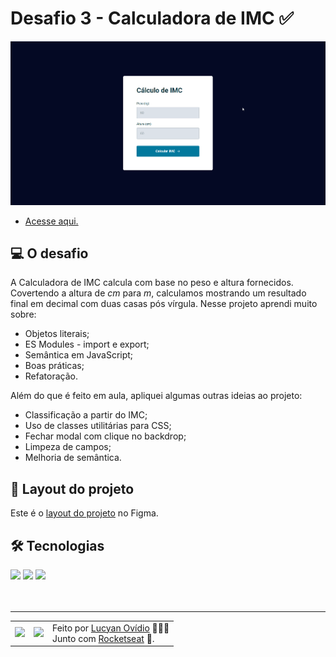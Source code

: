# Desafio 3 - Calculadora de IMC ✅

<img src="./.github/preview-desafio-03.gif" alt="Preview do projeto." />

* <a href="https://lucyanovidio.github.io/rocketseat-explorer/nivel-05/stage/desafio-03/">Acesse aqui.</a>

## 💻 O desafio

A Calculadora de IMC calcula com base no peso e altura fornecidos. Covertendo a altura de *cm* para *m*, calculamos mostrando um resultado final em decimal com duas casas pós vírgula. Nesse projeto aprendi muito sobre:
* Objetos literais;
* ES Modules - import e export;
* Semântica em JavaScript;
* Boas práticas;
* Refatoração.

Além do que é feito em aula, apliquei algumas outras ideias ao projeto:
* Classificação a partir do IMC;
* Uso de classes utilitárias para CSS;
* Fechar modal com clique no backdrop;
* Limpeza de campos;
* Melhoria de semântica.

## 🎨 Layout do projeto

Este é o <a href="https://www.figma.com/file/ABhdeUBoc26CrOUefxU4lx/IMC-(Copy)?node-id=6%3A5&t=UX9TZGuUZQGGnZN5-0">layout do projeto</a> no Figma.

## 🛠 Tecnologias

<div>
    <img src="https://img.shields.io/badge/HTML5-E34F26?style=for-the-badge&logo=html5&logoColor=white" />
    <img src="https://img.shields.io/badge/CSS3-1572B6?style=for-the-badge&logo=css3&logoColor=white" />
    <img src="https://img.shields.io/badge/JavaScript-F7DF1E?style=for-the-badge&logo=javascript&logoColor=black" />
</div>
<br>

<br>

---

<table>
  <tr>
    <td>
      <img src="https://github.com/lucyanovidio.png" width="100px" />
    </td>
    <td>
      <img src="https://github.com/rocketseat-education.png" width="100px" />
    </td>
    <td>
      Feito por <a href="https://github.com/lucyanovidio">Lucyan Ovídio</a> 🙋🏿‍♂️
      <br> Junto com <a href="https://rocketseat.com.br">Rocketseat</a> 🚀.
    </td>
  </tr>
</table>